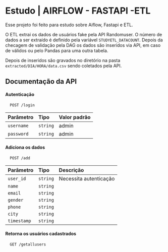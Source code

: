 
# Estudo | AIRFLOW - FASTAPI -ETL

Esse projeto foi feito para estudo sobre Aiflow, Fastapi e ETL.

O ETL extrai os dados de usuários fake pela API Randomuser. O número de dados a ser extraído é definido pela variável `STUDYETL_DATACOUNT`.
Depois da checagem de validação pela DAG os dados são inseridos via API, em caso de válidos ou pelo Pandas para uma outra tabela.

Depois de inseridos são gravados no diretório na pasta `extracted/DIA/HORA/data.csv` sendo coletados pela API.



## Documentação da API

#### Autenticação


```http
  POST /login
```

| Parâmetro   | Tipo       | Valor padrão                           |
| :---------- | :--------- | :---------------------------------- |
| `username` | `string` |  admin |
 `password` | `string` |  admin

#### Adiciona os dados
 
```http
  POST /add
```

| Parâmetro   | Tipo       | Descrição                           |
| :---------- | :--------- | :---------------------------------- |
| `user_id` | `string` |Necessita autenticação  |
 `name` | `string` | 
 `email` | `string` | 
 `gender` | `string` |
 `phone` | `string` |
 `city` | `string` | 
 `timestamp` | `string` 
 

#### Retorna os usuários cadastrados 

```http
  GET /getallusers
```

